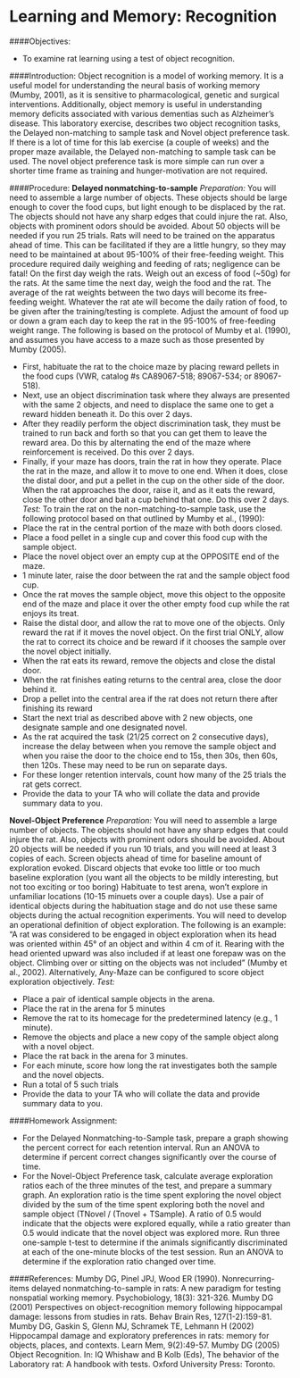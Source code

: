 # Learning and Memory: Recognition

####Objectives:
*	 To examine rat learning using a test of object recognition.

####Introduction:
Object recognition is a model of working memory.  It is a useful model for understanding the neural basis of working memory (Mumby, 2001), as it is sensitive to pharmacological, genetic and surgical interventions.  Additionally, object memory is useful in understanding memory deficits associated with various dementias such as Alzheimer’s disease.  This laboratory exercise, describes two object recognition tasks, the Delayed non-matching to sample task and Novel object preference task.  If there is a lot of time for this lab exercise (a couple of weeks) and the proper maze available, the Delayed non-matching to sample task can be used.  The novel object preference task is more simple can run over a shorter time frame as training and hunger-motivation are not required.

####Procedure:
**Delayed nonmatching-to-sample**
*Preparation:*
You will need to assemble a large number of objects.  These objects should be large enough to cover the food cups, but light enough to be displaced by the rat.  The objects should not have any sharp edges that could injure the rat.  Also, objects with prominent odors should be avoided.  About 50 objects will be needed if you run 25 trials.
Rats will need to be trained on the apparatus ahead of time.  This can be facilitated if they are a little hungry, so they may need to be maintained at about 95-100% of their free-feeding weight. This procedure required daily weighing and feeding of rats; negligence can be fatal! On the first day weigh the rats.  Weigh out an excess of food (~50g) for the rats.  At the same time the next day, weigh the food and the rat.  The average of the rat weights between the two days will become its free-feeding weight.  Whatever the rat ate will become the daily ration of food, to be given after the training/testing is complete.  Adjust the amount of food up or down a gram each day to keep the rat in the 95-100% of free-feeding weight range.
The following is based on the protocol of Mumby et al. (1990), and assumes you have access to a maze such as those presented by Mumby (2005).  
*	First, habituate the rat to the choice maze by placing reward pellets in the food cups (VWR, catalog #s CA89067-518; 89067-534; or 89067-518).
*	Next, use an object discrimination task where they always are presented with the same 2 objects, and need to displace the same one to get a reward hidden beneath it.  Do this over 2 days.
*	After they readily perform the object discrimination task, they must be trained to run back and forth so that you can get them to leave the reward area.  Do this by alternating the end of the maze where reinforcement is received. Do this over 2 days.
*	Finally, if your maze has doors, train the rat in how they operate. Place the rat in the maze, and allow it to move to one end.  When it does, close the distal door, and put a pellet in the cup on the other side of the door.  When the rat approaches the door, raise it, and as it eats the reward, close the other door and bait a cup behind that one.  Do this over 2 days.
*Test:*
To train the rat on the non-matching-to-sample task, use the following protocol based on that outlined by Mumby et al., (1990):
*	Place the rat in the central portion of the maze with both doors closed.
*	Place a food pellet in a single cup and cover this food cup with the sample object.
*	Place the novel object over an empty cup at the OPPOSITE end of the maze.
*	1 minute later, raise the door between the rat and the sample object food cup.
*	Once the rat moves the sample object, move this object to the opposite end of the maze and place it over the other empty food cup while the rat enjoys its treat.
*	Raise the distal door, and allow the rat to move one of the objects.  Only reward the rat if it moves the novel object.  On the first trial ONLY, allow the rat to correct its choice and be reward if it chooses the sample over the novel object initially.
*	When the rat eats its reward, remove the objects and close the distal door.
*	When the rat finishes eating returns to the central area, close the door behind it.
*	Drop a pellet into the central area if the rat does not return there after finishing its reward
*	Start the next trial as described above with 2 new objects, one designate sample and one designated novel.
*	As the rat acquired the task (21/25 correct on 2 consecutive days), increase the delay between when you remove the sample object and when you raise the door to the choice end to 15s, then 30s, then 60s, then 120s.  These may need to be run on separate days.
*	For these longer retention intervals, count how many of the 25 trials the rat gets correct.
*	Provide the data to your TA who will collate the data and provide summary data to you.

**Novel-Object Preference**
*Preparation:*
You will need to assemble a large number of objects.  The objects should not have any sharp edges that could injure the rat.  Also, objects with prominent odors should be avoided.  About 20 objects will be needed if you run 10 trials, and you will need at least 3 copies of each.  Screen objects ahead of time for baseline amount of exploration evoked.  Discard objects that evoke too little or too much baseline exploration (you want all the objects to be mildly interesting, but not too exciting or too boring)
Habituate to test arena, won’t explore in unfamiliar locations (10-15 minuets over a couple days).  Use a pair of identical objects during the habituation stage and do not use these same objects during the actual recognition experiments.
You will need to develop an operational definition of object exploration.  The following is an example: “A rat was considered to be engaged in object exploration when its head was oriented within 45° of an object and within 4 cm of it. Rearing with the head oriented upward was also included if at least one forepaw was on the object. Climbing over or sitting on the objects was not included” (Mumby et al., 2002).  Alternatively, Any-Maze can be configured to score object exploration objectively.
*Test:*
*	Place a pair of identical sample objects in the arena.
*	Place the rat in the arena for 5 minutes
*	Remove the rat to its homecage for the predetermined latency (e.g., 1 minute).
*	Remove the objects and place a new copy of the sample object along with a novel object.
*	Place the rat back in the arena for 3 minutes.
*	For each minute, score how long the rat investigates both the sample and the novel objects.
*	Run a total of 5 such trials
*	Provide the data to your TA who will collate the data and provide summary data to you.

####Homework Assignment:
*	For the Delayed Nonmatching-to-Sample task, prepare a graph showing the percent correct for each retention interval.  Run an ANOVA to determine if percent correct changes significantly over the course of time.
*	For the Novel-Object Preference task, calculate average exploration ratios each of the three minutes of the test, and prepare a summary graph.  An exploration ratio is the time spent exploring the novel object divided by the sum of the time spent exploring both the novel and sample object (TNovel / (Tnovel + TSample).  A ratio of 0.5 would indicate that the objects were explored equally, while a ratio greater than 0.5 would indicate that the novel object was explored more.  Run three one-sample t-test to determine if the animals significantly discriminated at each of the one-minute blocks of the test session.  Run an ANOVA to determine if the exploration ratio changed over time.

####References:
Mumby DG, Pinel JPJ, Wood ER (1990). Nonrecurring-items delayed nonmatching-to-sample in rats: A new paradigm for testing nonspatial working memory. Psychobiology, 18(3): 321-326.
Mumby DG (2001) Perspectives on object-recognition memory following hippocampal damage: lessons from studies in rats.  Behav Brain Res, 127(1-2):159-81.
Mumby DG, Gaskin S, Glenn MJ, Schramek TE, Lehmann H (2002) Hippocampal damage and exploratory preferences in rats: memory for objects, places, and contexts.  Learn Mem, 9(2):49-57.
Mumby DG (2005) Object Recognition. In: IQ Whishaw and B Kolb (Eds), The behavior of the Laboratory rat: A handbook with tests. Oxford University Press: Toronto.

